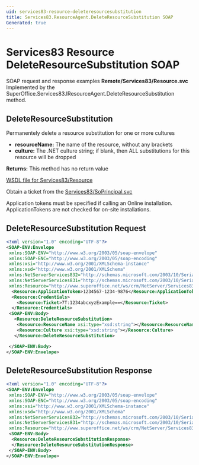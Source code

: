 ```yaml
---
uid: services83-resource-deleteresourcesubstitution
title: Services83.ResourceAgent.DeleteResourceSubstitution SOAP
Generated: true
---
```


# Services83 Resource DeleteResourceSubstitution SOAP

SOAP request and response examples **Remote/Services83/Resource.svc**
Implemented by the <see cref="M:SuperOffice.Services83.IResourceAgent.DeleteResourceSubstitution">SuperOffice.Services83.IResourceAgent.DeleteResourceSubstitution</see> method.

## DeleteResourceSubstitution

Permanentely delete a resource substitution for one or more cultures

* **resourceName:** The name of the resource, without any brackets
* **culture:** The .NET culture string; if blank, then ALL substitutions for this resource will be dropped

**Returns:** This method has no return value


[WSDL file for Services83/Resource](../Services83-Resource.md)

Obtain a ticket from the [Services83/SoPrincipal.svc](../SoPrincipal/SoPrincipal.md)

Application tokens must be specified if calling an Online installation. ApplicationTokens are not checked for on-site installations.

## DeleteResourceSubstitution Request

```xml
<?xml version="1.0" encoding="UTF-8"?>
<SOAP-ENV:Envelope
 xmlns:SOAP-ENV="http://www.w3.org/2003/05/soap-envelope"
 xmlns:SOAP-ENC="http://www.w3.org/2003/05/soap-encoding"
 xmlns:xsi="http://www.w3.org/2001/XMLSchema-instance"
 xmlns:xsd="http://www.w3.org/2001/XMLSchema"
 xmlns:NetServerServices832="http://schemas.microsoft.com/2003/10/Serialization/Arrays"
 xmlns:NetServerServices831="http://schemas.microsoft.com/2003/10/Serialization/"
 xmlns:Resource="http://www.superoffice.net/ws/crm/NetServer/Services83">
  <Resource:ApplicationToken>1234567-1234-9876</Resource:ApplicationToken>
  <Resource:Credentials>
    <Resource:Ticket>7T:1234abcxyzExample==</Resource:Ticket>
  </Resource:Credentials>
 <SOAP-ENV:Body>
   <Resource:DeleteResourceSubstitution>
    <Resource:ResourceName xsi:type="xsd:string"></Resource:ResourceName>
    <Resource:Culture xsi:type="xsd:string"></Resource:Culture>
   </Resource:DeleteResourceSubstitution>

 </SOAP-ENV:Body>
</SOAP-ENV:Envelope>

```


## DeleteResourceSubstitution Response

```xml
<?xml version="1.0" encoding="UTF-8"?>
<SOAP-ENV:Envelope
 xmlns:SOAP-ENV="http://www.w3.org/2003/05/soap-envelope"
 xmlns:SOAP-ENC="http://www.w3.org/2003/05/soap-encoding"
 xmlns:xsi="http://www.w3.org/2001/XMLSchema-instance"
 xmlns:xsd="http://www.w3.org/2001/XMLSchema"
 xmlns:NetServerServices832="http://schemas.microsoft.com/2003/10/Serialization/Arrays"
 xmlns:NetServerServices831="http://schemas.microsoft.com/2003/10/Serialization/"
 xmlns:Resource="http://www.superoffice.net/ws/crm/NetServer/Services83">
 <SOAP-ENV:Body>
  <Resource:DeleteResourceSubstitutionResponse>
  </Resource:DeleteResourceSubstitutionResponse>
 </SOAP-ENV:Body>
</SOAP-ENV:Envelope>

```

